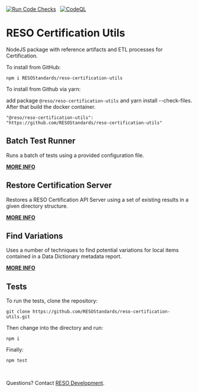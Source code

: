 [![Run Code Checks](https://github.com/RESOStandards/reso-certification-utils/actions/workflows/codecheck.yml/badge.svg)](https://github.com/RESOStandards/reso-certification-utils/actions/workflows/codecheck.yml) &nbsp; [![CodeQL](https://github.com/RESOStandards/reso-certification-utils/actions/workflows/codeql.yml/badge.svg)](https://github.com/RESOStandards/reso-certification-utils/actions/workflows/codeql.yml)

# RESO Certification Utils
NodeJS package with reference artifacts and ETL processes for Certification.

To install from GitHub:

```
npm i RESOStandards/reso-certification-utils
```

To install from Github via yarn:

add package `@reso/reso-certification-utils` and yarn install --check-files. After that build the docker container.

```
"@reso/reso-certification-utils": "https://github.com/RESOStandards/reso-certification-utils"
```

## Batch Test Runner
Runs a batch of tests using a provided configuration file.

[**MORE INFO**](./utils/batch-test-runner/README.md)

## Restore Certification Server
Restores a RESO Certification API Server using a set of existing results in a given directory structure.

[**MORE INFO**](./utils/restore-utils/README.md)

## Find Variations
Uses a number of techniques to find potential variations for local items contained in a Data Dictionary metadata report.

[**MORE INFO**](./utils/find-variations/README.md)


## Tests

To run the tests, clone the repository:

```
git clone https://github.com/RESOStandards/reso-certification-utils.git
```

Then change into the directory and run:

```
npm i
```

Finally:

```
npm test
```

<br >

Questions? Contact [RESO Development](mailto:dev@reso.org).
